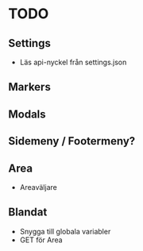 # TODO

## Settings

* Läs api-nyckel från settings.json

## Markers

## Modals


## Sidemeny / Footermeny?

## Area

* Areaväljare

## Blandat

* Snygga till globala variabler
* GET för Area
